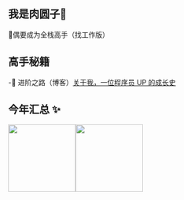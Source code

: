 ## 我是肉圆子🐖
🌹偶要成为全栈高手（找工作版） 

## 高手秘籍
-🚀 进阶之路（博客）<a href="https://me.csdn.net/qq_43400687?ops_request_misc=%7B%22request%5Fid%22%3A%22171578667016800180670342%22%2C%22scm%22%3A%2220140713.130064515..%22%7D&request_id=171578667016800180670342&biz_id=206&utm_medium=distribute.pc_search_result.none-task-user-null-1-120132556-null-null.nonecase&utm_term=14L&spm=1018.2226.3001.4351" target="_blank">关于我，一位程序员 UP 的成长史</a>
## 今年汇总 ✨

<img align="" height="137px" src="https://github-readme-stats.vercel.app/api?username=LebornCC&hide_title=true&hide_border=true&show_icons=true&include_all_commits=true&line_height=21&bg_color=0,EC6C6C,FFD479,FFFC79,73FA79&theme=graywhite&locale=cn" /><img align="" height="137px" src="https://github-readme-stats.vercel.app/api/top-langs/?username=LebornCC&hide_title=true&hide_border=true&layout=compact&bg_color=0,73FA79,73FDFF,D783FF&theme=graywhite&locale=cn" />
